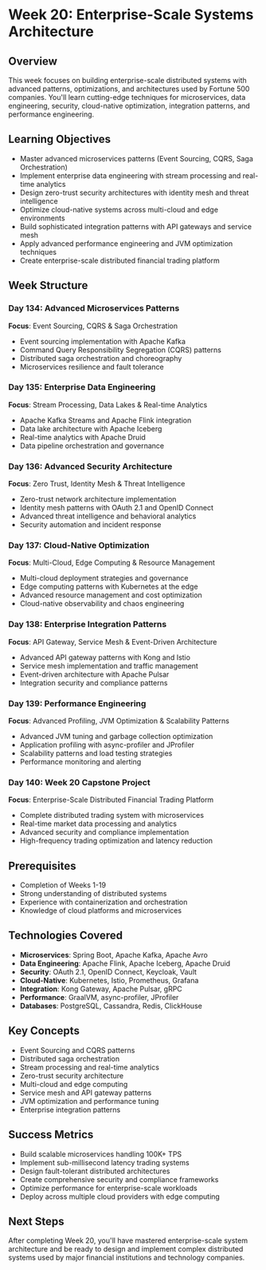 # Week 20: Enterprise-Scale Systems Architecture

## Overview
This week focuses on building enterprise-scale distributed systems with advanced patterns, optimizations, and architectures used by Fortune 500 companies. You'll learn cutting-edge techniques for microservices, data engineering, security, cloud-native optimization, integration patterns, and performance engineering.

## Learning Objectives
- Master advanced microservices patterns (Event Sourcing, CQRS, Saga Orchestration)
- Implement enterprise data engineering with stream processing and real-time analytics
- Design zero-trust security architectures with identity mesh and threat intelligence
- Optimize cloud-native systems across multi-cloud and edge environments
- Build sophisticated integration patterns with API gateways and service mesh
- Apply advanced performance engineering and JVM optimization techniques
- Create enterprise-scale distributed financial trading platform

## Week Structure

### Day 134: Advanced Microservices Patterns
**Focus**: Event Sourcing, CQRS & Saga Orchestration
- Event sourcing implementation with Apache Kafka
- Command Query Responsibility Segregation (CQRS) patterns
- Distributed saga orchestration and choreography
- Microservices resilience and fault tolerance

### Day 135: Enterprise Data Engineering
**Focus**: Stream Processing, Data Lakes & Real-time Analytics
- Apache Kafka Streams and Apache Flink integration
- Data lake architecture with Apache Iceberg
- Real-time analytics with Apache Druid
- Data pipeline orchestration and governance

### Day 136: Advanced Security Architecture
**Focus**: Zero Trust, Identity Mesh & Threat Intelligence
- Zero-trust network architecture implementation
- Identity mesh patterns with OAuth 2.1 and OpenID Connect
- Advanced threat intelligence and behavioral analytics
- Security automation and incident response

### Day 137: Cloud-Native Optimization
**Focus**: Multi-Cloud, Edge Computing & Resource Management
- Multi-cloud deployment strategies and governance
- Edge computing patterns with Kubernetes at the edge
- Advanced resource management and cost optimization
- Cloud-native observability and chaos engineering

### Day 138: Enterprise Integration Patterns
**Focus**: API Gateway, Service Mesh & Event-Driven Architecture
- Advanced API gateway patterns with Kong and Istio
- Service mesh implementation and traffic management
- Event-driven architecture with Apache Pulsar
- Integration security and compliance patterns

### Day 139: Performance Engineering
**Focus**: Advanced Profiling, JVM Optimization & Scalability Patterns
- Advanced JVM tuning and garbage collection optimization
- Application profiling with async-profiler and JProfiler
- Scalability patterns and load testing strategies
- Performance monitoring and alerting

### Day 140: Week 20 Capstone Project
**Focus**: Enterprise-Scale Distributed Financial Trading Platform
- Complete distributed trading system with microservices
- Real-time market data processing and analytics
- Advanced security and compliance implementation
- High-frequency trading optimization and latency reduction

## Prerequisites
- Completion of Weeks 1-19
- Strong understanding of distributed systems
- Experience with containerization and orchestration
- Knowledge of cloud platforms and microservices

## Technologies Covered
- **Microservices**: Spring Boot, Apache Kafka, Apache Avro
- **Data Engineering**: Apache Flink, Apache Iceberg, Apache Druid
- **Security**: OAuth 2.1, OpenID Connect, Keycloak, Vault
- **Cloud-Native**: Kubernetes, Istio, Prometheus, Grafana
- **Integration**: Kong Gateway, Apache Pulsar, gRPC
- **Performance**: GraalVM, async-profiler, JProfiler
- **Databases**: PostgreSQL, Cassandra, Redis, ClickHouse

## Key Concepts
- Event Sourcing and CQRS patterns
- Distributed saga orchestration
- Stream processing and real-time analytics
- Zero-trust security architecture
- Multi-cloud and edge computing
- Service mesh and API gateway patterns
- JVM optimization and performance tuning
- Enterprise integration patterns

## Success Metrics
- Build scalable microservices handling 100K+ TPS
- Implement sub-millisecond latency trading systems
- Design fault-tolerant distributed architectures
- Create comprehensive security and compliance frameworks
- Optimize performance for enterprise-scale workloads
- Deploy across multiple cloud providers with edge computing

## Next Steps
After completing Week 20, you'll have mastered enterprise-scale system architecture and be ready to design and implement complex distributed systems used by major financial institutions and technology companies.